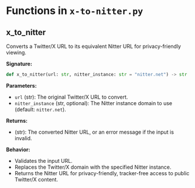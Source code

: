 # Functions in `x-to-nitter.py`

## x_to_nitter
Converts a Twitter/X URL to its equivalent Nitter URL for privacy-friendly viewing.

**Signature:**
```python
def x_to_nitter(url: str, nitter_instance: str = "nitter.net") -> str
```

**Parameters:**
- `url` (str): The original Twitter/X URL to convert.
- `nitter_instance` (str, optional): The Nitter instance domain to use (default: `nitter.net`).

**Returns:**
- (str): The converted Nitter URL, or an error message if the input is invalid.

**Behavior:**
- Validates the input URL.
- Replaces the Twitter/X domain with the specified Nitter instance.
- Returns the Nitter URL for privacy-friendly, tracker-free access to public Twitter/X content.
